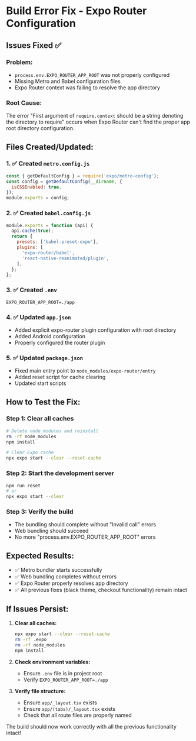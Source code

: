 # Build Error Fix - Expo Router Configuration

## Issues Fixed ✅

### **Problem:**
- `process.env.EXPO_ROUTER_APP_ROOT` was not properly configured
- Missing Metro and Babel configuration files
- Expo Router context was failing to resolve the app directory

### **Root Cause:**
The error "First argument of `require.context` should be a string denoting the directory to require" occurs when Expo Router can't find the proper app root directory configuration.

## Files Created/Updated:

### 1. ✅ Created `metro.config.js`
```javascript
const { getDefaultConfig } = require('expo/metro-config');
const config = getDefaultConfig(__dirname, {
  isCSSEnabled: true,
});
module.exports = config;
```

### 2. ✅ Created `babel.config.js`
```javascript
module.exports = function (api) {
  api.cache(true);
  return {
    presets: ['babel-preset-expo'],
    plugins: [
      'expo-router/babel',
      'react-native-reanimated/plugin',
    ],
  };
};
```

### 3. ✅ Created `.env`
```
EXPO_ROUTER_APP_ROOT=./app
```

### 4. ✅ Updated `app.json`
- Added explicit expo-router plugin configuration with root directory
- Added Android configuration
- Properly configured the router plugin

### 5. ✅ Updated `package.json`
- Fixed main entry point to `node_modules/expo-router/entry`
- Added reset script for cache clearing
- Updated start scripts

## How to Test the Fix:

### Step 1: Clear all caches
```bash
# Delete node_modules and reinstall
rm -rf node_modules
npm install

# Clear Expo cache
npx expo start --clear --reset-cache
```

### Step 2: Start the development server
```bash
npm run reset
# or
npx expo start --clear
```

### Step 3: Verify the build
- The bundling should complete without "Invalid call" errors
- Web bundling should succeed
- No more "process.env.EXPO_ROUTER_APP_ROOT" errors

## Expected Results:
- ✅ Metro bundler starts successfully
- ✅ Web bundling completes without errors
- ✅ Expo Router properly resolves app directory
- ✅ All previous fixes (black theme, checkout functionality) remain intact

## If Issues Persist:

1. **Clear all caches:**
   ```bash
   npx expo start --clear --reset-cache
   rm -rf .expo
   rm -rf node_modules
   npm install
   ```

2. **Check environment variables:**
   - Ensure `.env` file is in project root
   - Verify `EXPO_ROUTER_APP_ROOT=./app`

3. **Verify file structure:**
   - Ensure `app/_layout.tsx` exists
   - Ensure `app/(tabs)/_layout.tsx` exists
   - Check that all route files are properly named

The build should now work correctly with all the previous functionality intact!